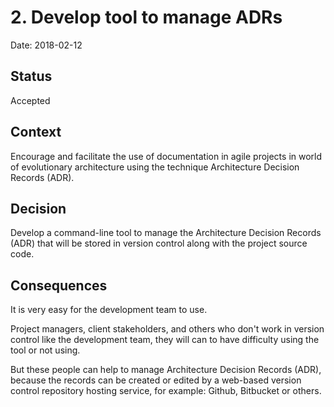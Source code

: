 # 2. Develop tool to manage ADRs

Date: 2018-02-12

## Status

Accepted

## Context

Encourage and facilitate the use of documentation in agile projects in world of evolutionary architecture using the technique Architecture Decision Records (ADR).

## Decision

Develop a command-line tool to manage the Architecture Decision Records (ADR) that will be stored in version control along with the project source code.

## Consequences

It is very easy for the development team to use.

Project managers, client stakeholders, and others who don't work in version control like the development team, they will can to have difficulty using the tool or not using.

But these people can help to manage Architecture Decision Records (ADR), because the records can be created or edited by a web-based version control repository hosting service, for example: Github, Bitbucket or others.